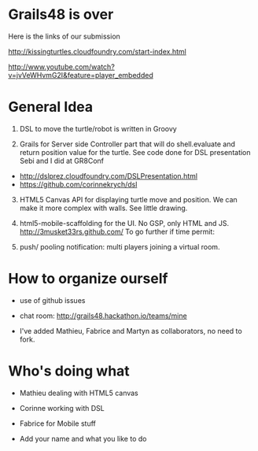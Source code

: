 Grails48 is over
================
Here is the links of our submission

http://kissingturtles.cloudfoundry.com/start-index.html

http://www.youtube.com/watch?v=jvVeWHvmG2I&feature=player_embedded

General Idea
============

1. DSL to move the turtle/robot is written in Groovy

2. Grails for Server side Controller part that will do shell.evaluate and return position value for the turtle. 
See code done for DSL presentation Sebi and I did at GR8Conf 

* http://dslprez.cloudfoundry.com/DSLPresentation.html 
* https://github.com/corinnekrych/dsl 

3. HTML5 Canvas API for displaying turtle move and position. We can make it more complex with walls. See little drawing.

4. html5-mobile-scaffolding for the UI. No GSP, only HTML and JS. http://3musket33rs.github.com/ To go further if time permit:

5. push/ pooling notification: multi players joining a virtual room.

How to organize ourself
=======================

* use of github issues

* chat room: <http://grails48.hackathon.io/teams/mine>

* I've added Mathieu, Fabrice and Martyn as collaborators, no need to fork.

Who's doing what
================

* Mathieu dealing with HTML5 canvas

* Corinne working with DSL

* Fabrice for Mobile stuff

* Add your name and what you like to do